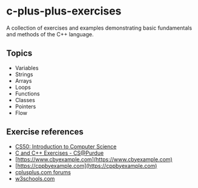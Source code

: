 # c-plus-plus-exercises
A collection of exercises and examples demonstrating basic fundamentals and methods of the C++ language.

## Topics
* Variables
* Strings
* Arrays
* Loops
* Functions
* Classes
* Pointers
* Flow

## Exercise references
* [CS50: Introduction to Computer Science](https://pll.harvard.edu/course/cs50-introduction-computer-science?delta=0)
* [C and C++ Exercises - CS@Purdue](https://www.cs.purdue.edu/homes/bxd/CandC++/)
* [https://www.cbyexample.com](https://www.cbyexample.com)
* [https://cppbyexample.com](https://cppbyexample.com)
* [cplusplus.com forums](https://cplusplus.com/forum/articles/12974/)
* [w3schools.com](https://www.w3schools.com/cpp/cpp_variables_multiple.asp)
